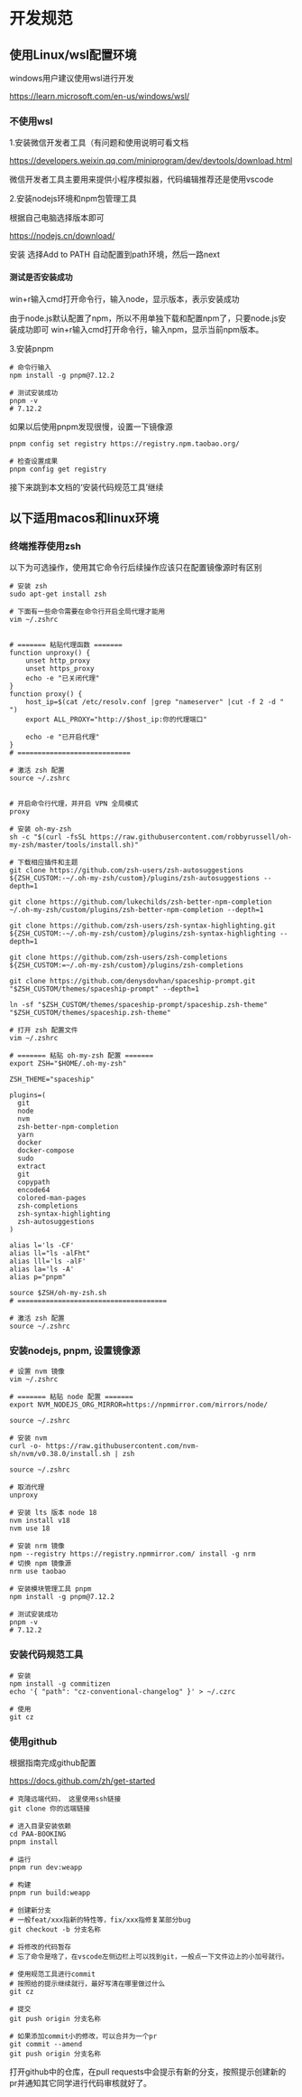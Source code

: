 # 开发规范
## 使用Linux/wsl配置环境

windows用户建议使用wsl进行开发

https://learn.microsoft.com/en-us/windows/wsl/


### 不使用wsl

1.安装微信开发者工具（有问题和使用说明可看文档

https://developers.weixin.qq.com/miniprogram/dev/devtools/download.html


微信开发者工具主要用来提供小程序模拟器，代码编辑推荐还是使用vscode


2.安装nodejs环境和npm包管理工具

根据自己电脑选择版本即可

https://nodejs.cn/download/

安装 选择Add to PATH 自动配置到path环境，然后一路next

#### 测试是否安装成功
win+r输入cmd打开命令行，输入node，显示版本，表示安装成功

由于node.js默认配置了npm，所以不用单独下载和配置npm了，只要node.js安装成功即可
win+r输入cmd打开命令行，输入npm，显示当前npm版本。


3.安装pnpm

```
# 命令行输入
npm install -g pnpm@7.12.2

# 测试安装成功
pnpm -v
# 7.12.2
```

如果以后使用pnpm发现很慢，设置一下镜像源

```
pnpm config set registry https://registry.npm.taobao.org/

# 检查设置成果
pnpm config get registry

```

接下来跳到本文档的‘安装代码规范工具’继续



## 以下适用macos和linux环境

### 终端推荐使用zsh

以下为可选操作，使用其它命令行后续操作应该只在配置镜像源时有区别

```
# 安装 zsh
sudo apt-get install zsh

# 下面有一些命令需要在命令行开启全局代理才能用
vim ~/.zshrc


# ======= 粘贴代理函数 =======
function unproxy() {
    unset http_proxy
    unset https_proxy
    echo -e "已关闭代理"
}
function proxy() {
    host_ip=$(cat /etc/resolv.conf |grep "nameserver" |cut -f 2 -d " ") 
    export ALL_PROXY="http://$host_ip:你的代理端口"

    echo -e "已开启代理"
}
# ============================

# 激活 zsh 配置
source ~/.zshrc


# 开启命令行代理，并开启 VPN 全局模式
proxy

# 安装 oh-my-zsh
sh -c "$(curl -fsSL https://raw.githubusercontent.com/robbyrussell/oh-my-zsh/master/tools/install.sh)"

# 下载相应插件和主题
git clone https://github.com/zsh-users/zsh-autosuggestions ${ZSH_CUSTOM:-~/.oh-my-zsh/custom}/plugins/zsh-autosuggestions --depth=1

git clone https://github.com/lukechilds/zsh-better-npm-completion ~/.oh-my-zsh/custom/plugins/zsh-better-npm-completion --depth=1

git clone https://github.com/zsh-users/zsh-syntax-highlighting.git ${ZSH_CUSTOM:-~/.oh-my-zsh/custom}/plugins/zsh-syntax-highlighting --depth=1

git clone https://github.com/zsh-users/zsh-completions ${ZSH_CUSTOM:=~/.oh-my-zsh/custom}/plugins/zsh-completions

git clone https://github.com/denysdovhan/spaceship-prompt.git "$ZSH_CUSTOM/themes/spaceship-prompt" --depth=1

ln -sf "$ZSH_CUSTOM/themes/spaceship-prompt/spaceship.zsh-theme" "$ZSH_CUSTOM/themes/spaceship.zsh-theme"

# 打开 zsh 配置文件
vim ~/.zshrc

# ======= 粘贴 oh-my-zsh 配置 =======
export ZSH="$HOME/.oh-my-zsh"

ZSH_THEME="spaceship"

plugins=(
  git
  node
  nvm
  zsh-better-npm-completion
  yarn
  docker
  docker-compose
  sudo
  extract
  git
  copypath
  encode64
  colored-man-pages
  zsh-completions
  zsh-syntax-highlighting
  zsh-autosuggestions
)

alias l='ls -CF'
alias ll="ls -alFht"
alias lll='ls -alF'
alias la='ls -A'
alias p="pnpm"

source $ZSH/oh-my-zsh.sh
# =====================================

# 激活 zsh 配置
source ~/.zshrc
```

### 安装nodejs, pnpm, 设置镜像源

```
# 设置 nvm 镜像
vim ~/.zshrc

# ======= 粘贴 node 配置 =======
export NVM_NODEJS_ORG_MIRROR=https://npmmirror.com/mirrors/node/

source ~/.zshrc

# 安装 nvm
curl -o- https://raw.githubusercontent.com/nvm-sh/nvm/v0.38.0/install.sh | zsh

source ~/.zshrc

# 取消代理
unproxy

# 安装 lts 版本 node 18
nvm install v18
nvm use 18

# 安装 nrm 镜像
npm --registry https://registry.npmmirror.com/ install -g nrm
# 切换 npm 镜像源
nrm use taobao

# 安装模块管理工具 pnpm
npm install -g pnpm@7.12.2

# 测试安装成功
pnpm -v
# 7.12.2
```

### 安装代码规范工具

```
# 安装
npm install -g commitizen
echo '{ "path": "cz-conventional-changelog" }' > ~/.czrc

# 使用
git cz
```

### 使用github

根据指南完成github配置

https://docs.github.com/zh/get-started

```
# 克隆远端代码， 这里使用ssh链接
git clone 你的远端链接

# 进入目录安装依赖
cd PAA-BOOKING
pnpm install

# 运行
pnpm run dev:weapp

# 构建
pnpm run build:weapp

# 创建新分支
# 一般feat/xxx指新的特性等，fix/xxx指修复某部分bug
git checkout -b 分支名称

# 将修改的代码暂存
# 忘了命令是啥了，在vscode左侧边栏上可以找到git，一般点一下文件边上的小加号就行。

# 使用规范工具进行commit
# 按照给的提示继续就行，最好写清在哪里做过什么
git cz

# 提交
git push origin 分支名称

# 如果添加commit小的修改，可以合并为一个pr
git commit --amend
git push origin 分支名称
```

打开github中的仓库，在pull requests中会提示有新的分支，按照提示创建新的pr并通知其它同学进行代码审核就好了。

